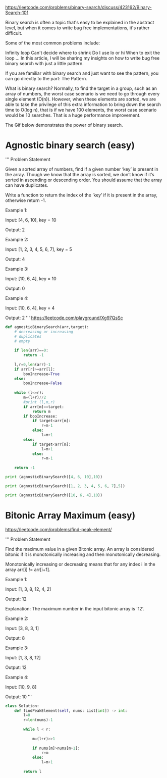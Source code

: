 https://leetcode.com/problems/binary-search/discuss/423162/Binary-Search-101

Binary search is often a topic that's easy to be explained in the abstract level, but when it comes to write bug free implementations, it's rather difficult.

Some of the most common problems include:

Infinity loop
Can't decide where to shrink
Do I use lo or hi
When to exit the loop
...
In this article, I will be sharing my insights on how to write bug free binary search with just a little pattern.

If you are familiar with binary search and just want to see the pattern, you can go directly to the part: The Pattern.

What is binary search?
Normally, to find the target in a group, such as an array of numbers, the worst case scenario is we need to go through every single element (O(n)). However, when these elements are sorted, we are able to take the privilege of this extra information to bring down the search time to O(log n), that is if we have 100 elements, the worst case scenario would be 10 searches. That is a huge performance improvement.

The Gif below demonstrates the power of binary search.




# Agnostic binary search (easy)




'''
Problem Statement 

Given a sorted array of numbers, find if a given number ‘key’ is present in the array. Though we know that the array is sorted, we don’t know if it’s sorted in ascending or descending order. You should assume that the array can have duplicates.

Write a function to return the index of the ‘key’ if it is present in the array, otherwise return -1.

Example 1:

Input: [4, 6, 10], key = 10

Output: 2

Example 2:

Input: [1, 2, 3, 4, 5, 6, 7], key = 5

Output: 4

Example 3:

Input: [10, 6, 4], key = 10

Output: 0

Example 4:

Input: [10, 6, 4], key = 4

Output: 2
'''
https://leetcode.com/playground/Xg97QsSc

```python 
def agnosticBinarySearch(arr,target):
    # decreasing or increasing
    # duplicates 
    # empty 
    
    if len(arr)==0:
        return -1
        
    l,r=0,len(arr)-1
    if arr[r]>=arr[l]:
        booIncrease=True 
    else:
        booIncrease=False 
        
    while (l<=r):       
        m=(l+r)//2
        #print (l,m,r)
        if arr[m]==target:
            return m
        if booIncrease:
            if target<arr[m]:
                r=m-1
            else:
                l=m+1
        else:
            if target<arr[m]:
                l=m+1
            else:
                r=m-1
                
    return -1 

print (agnosticBinarySearch([4, 6, 10],10))

print (agnosticBinarySearch([1, 2, 3, 4, 5, 6, 7],5))

print (agnosticBinarySearch([10, 6, 4],10))
```


# Bitonic Array Maximum (easy)

https://leetcode.com/problems/find-peak-element/


'''
Problem Statement 

Find the maximum value in a given Bitonic array. An array is considered bitonic if it is monotonically increasing and then monotonically decreasing. 

Monotonically increasing or decreasing means that for any index i in the array arr[i] != arr[i+1].

Example 1:

Input: [1, 3, 8, 12, 4, 2]

Output: 12

Explanation: The maximum number in the input bitonic array is '12'.

Example 2:

Input: [3, 8, 3, 1]

Output: 8

Example 3:

Input: [1, 3, 8, 12]

Output: 12

Example 4:

Input: [10, 9, 8]

Output: 10
'''


```python
class Solution:
    def findPeakElement(self, nums: List[int]) -> int:
        l=0
        r=len(nums)-1
 
        while l < r:
            
            m=(l+r)>>1
            
            if nums[m]>nums[m+1]:
                r=m
            else:
                l=m+1
        
        return l 
```
